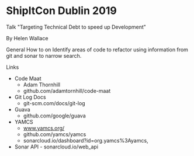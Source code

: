 # ShipItCon Dublin 2019
Talk "Targeting Technical Debt to speed up Development"

By Helen Wallace

General How to on Identify areas of code to refactor using information from git and sonar to narrow search.

Links

- Code Maat 
  - Adam Thornhill 	
  - github.com/adamtornhill/code-maat
- Git Log Docs 	
  - git-scm.com/docs/git-log
- Guava
  - github.com/google/guava
- YAMCS
  - www.yamcs.org/
  - github.com/yamcs/yamcs
  - sonarcloud.io/dashboard?id=org.yamcs%3Ayamcs, 
- Sonar API	- sonarcloud.io/web_api